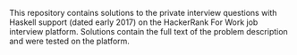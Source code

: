 This repository contains solutions to the private interview questions with Haskell support (dated early 2017) on the HackerRank For Work job interview platform. Solutions contain the full text of the problem description and were tested on the platform.  
